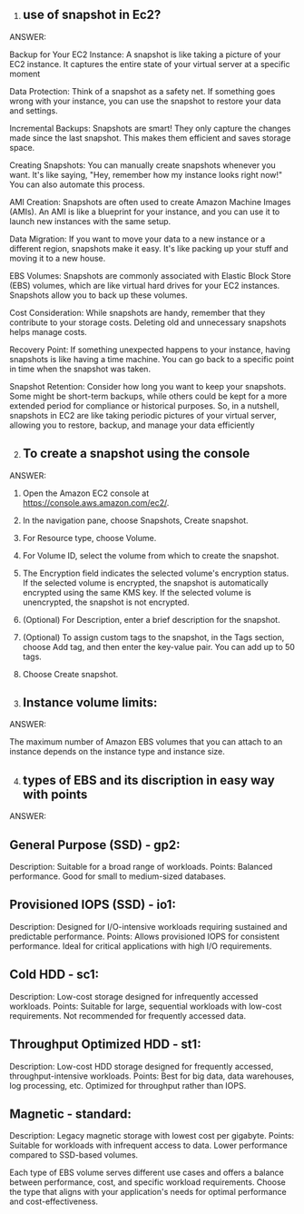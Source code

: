1) use of snapshot in Ec2?
   -
ANSWER:

Backup for Your EC2 Instance:
A snapshot is like taking a picture of your EC2 instance. It captures the entire state of your virtual server at a specific moment

Data Protection:
Think of a snapshot as a safety net. If something goes wrong with your instance, you can use the snapshot to restore your data and settings.

Incremental Backups:
Snapshots are smart! They only capture the changes made since the last snapshot. This makes them efficient and saves storage space.

Creating Snapshots:
You can manually create snapshots whenever you want. It's like saying, "Hey, remember how my instance looks right now!" You can also automate this process.

AMI Creation:
Snapshots are often used to create Amazon Machine Images (AMIs). An AMI is like a blueprint for your instance, and you can use it to launch new instances with the same setup.

Data Migration:
If you want to move your data to a new instance or a different region, snapshots make it easy. It's like packing up your stuff and moving it to a new house.

EBS Volumes:
Snapshots are commonly associated with Elastic Block Store (EBS) volumes, which are like virtual hard drives for your EC2 instances. Snapshots allow you to back up these volumes.

Cost Consideration:
While snapshots are handy, remember that they contribute to your storage costs. Deleting old and unnecessary snapshots helps manage costs.

Recovery Point:
If something unexpected happens to your instance, having snapshots is like having a time machine. You can go back to a specific point in time when the snapshot was taken.

Snapshot Retention:
Consider how long you want to keep your snapshots. Some might be short-term backups, while others could be kept for a more extended period for compliance or historical purposes.
So, in a nutshell, snapshots in EC2 are like taking periodic pictures of your virtual server, allowing you to restore, backup, and manage your data efficiently

2) To create a snapshot using the console
   - 
 ANSWER: 
 
1. Open the Amazon EC2 console at https://console.aws.amazon.com/ec2/.

2. In the navigation pane, choose Snapshots, Create snapshot.

3. For Resource type, choose Volume.

4. For Volume ID, select the volume from which to create the snapshot.

5. The Encryption field indicates the selected volume's encryption status. If the selected volume is encrypted, the snapshot is automatically encrypted using the same KMS key. If the selected volume is unencrypted, the snapshot is not encrypted.

6. (Optional) For Description, enter a brief description for the snapshot.

7. (Optional) To assign custom tags to the snapshot, in the Tags section, choose Add tag, and then enter the key-value pair. You can add up to 50 tags.

8. Choose Create snapshot.


 3) Instance volume limits:
     - 
ANSWER:

The maximum number of Amazon EBS volumes that you can attach to an instance depends on the instance type and instance size.

4) types of EBS and its discription in easy way with points
    -
ANSWER: 

General Purpose (SSD) - gp2:
-
Description: Suitable for a broad range of workloads.
Points:
Balanced performance.
Good for small to medium-sized databases.

Provisioned IOPS (SSD) - io1:
-
Description: Designed for I/O-intensive workloads requiring sustained and predictable performance.
Points:
Allows provisioned IOPS for consistent performance.
Ideal for critical applications with high I/O requirements.

Cold HDD - sc1:
-
Description: Low-cost storage designed for infrequently accessed workloads.
Points:
Suitable for large, sequential workloads with low-cost requirements.
Not recommended for frequently accessed data.

Throughput Optimized HDD - st1:
-
Description: Low-cost HDD storage designed for frequently accessed, throughput-intensive workloads.
Points:
Best for big data, data warehouses, log processing, etc.
Optimized for throughput rather than IOPS.

Magnetic - standard:
-
Description: Legacy magnetic storage with lowest cost per gigabyte.
Points:
Suitable for workloads with infrequent access to data.
Lower performance compared to SSD-based volumes.

Each type of EBS volume serves different use cases and offers a balance between performance, cost, and specific workload requirements. Choose the type that aligns with your application's needs for optimal performance and cost-effectiveness.
